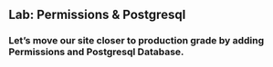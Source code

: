 ## Lab: Permissions & Postgresql

### Let’s move our site closer to production grade by adding Permissions and Postgresql Database.

